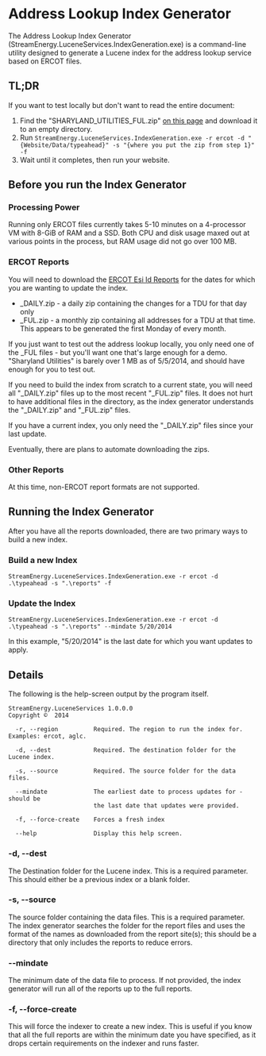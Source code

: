﻿# Address Lookup Index Generator

The Address Lookup Index Generator (StreamEnergy.LuceneServices.IndexGeneration.exe) is a command-line utility designed to generate a Lucene index for the address lookup service based on ERCOT files. 

## TL;DR

If you want to test locally but don't want to read the entire document:

1. Find the "SHARYLAND\_UTILITIES\_FUL.zip" [on this page](http://mis.ercot.com/misapp/GetReports.do?reportTypeId=203) and download it to an empty directory.
2. Run `StreamEnergy.LuceneServices.IndexGeneration.exe -r ercot -d "{Website/Data/typeahead}" -s "{where you put the zip from step 1}" -f`
3. Wait until it completes, then run your website.

## Before you run the Index Generator

### Processing Power
Running only ERCOT files currently takes 5-10 minutes on a 4-processor VM with 8-GiB of RAM and a SSD. Both CPU and disk usage maxed out at various points in the process, but RAM usage did not go over 100 MB.

### ERCOT Reports
You will need to download the [ERCOT Esi Id Reports](http://mis.ercot.com/misapp/GetReports.do?reportTypeId=203) for the dates for which you are wanting to update the index. 

* \_DAILY.zip - a daily zip containing the changes for a TDU for that day only
* \_FUL.zip - a monthly zip containing all addresses for a TDU at that time. This appears to be generated the first Monday of every month.

If you just want to test out the address lookup locally, you only need one of the _FUL files - but you'll want one that's large enough for a demo. "Sharyland Utilities" is barely over 1 MB as of 5/5/2014, and should have enough for you to test out.

If you need to build the index from scratch to a current state, you will need all "\_DAILY.zip" files up to the most recent "\_FUL.zip" files. It does not hurt to have additional files in the directory, as the index generator understands the "\_DAILY.zip" and "\_FUL.zip" files.  

If you have a current index, you only need the "\_DAILY.zip" files since your last update.

Eventually, there are plans to automate downloading the zips. 

### Other Reports

At this time, non-ERCOT report formats are not supported.

## Running the Index Generator

After you have all the reports downloaded, there are two primary ways to build a new index.

### Build a new Index

    StreamEnergy.LuceneServices.IndexGeneration.exe -r ercot -d .\typeahead -s ".\reports" -f

### Update the Index

    StreamEnergy.LuceneServices.IndexGeneration.exe -r ercot -d .\typeahead -s ".\reports" --mindate 5/20/2014

In this example, "5/20/2014" is the last date for which you want updates to apply.

## Details

The following is the help-screen output by the program itself.

    StreamEnergy.LuceneServices 1.0.0.0
    Copyright ©  2014

	  -r, --region          Required. The region to run the index for. Examples: ercot, aglc.
    
      -d, --dest            Required. The destination folder for the Lucene index.
    
      -s, --source          Required. The source folder for the data files.
    
      --mindate             The earliest date to process updates for - should be
                            the last date that updates were provided.
    
      -f, --force-create    Forces a fresh index
    
      --help                Display this help screen.

### -d, --dest

The Destination folder for the Lucene index. This is a required parameter. This should either be a previous index or a blank folder.

### -s, --source

The source folder containing the data files. This is a required parameter. The index generator searches the folder for the report files and uses the format of the names as downloaded from the report site(s); this should be a directory that only includes the reports to reduce errors.

### --mindate

The minimum date of the data file to process. If not provided, the index generator will run all of the reports up to the full reports.

### -f, --force-create

This will force the indexer to create a new index. This is useful if you know that all the full reports are within the minimum date you have specified, as it drops certain requirements on the indexer and runs faster.
